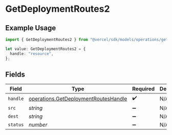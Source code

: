 # GetDeploymentRoutes2

## Example Usage

```typescript
import { GetDeploymentRoutes2 } from "@vercel/sdk/models/operations/getdeployment.js";

let value: GetDeploymentRoutes2 = {
  handle: "resource",
};
```

## Fields

| Field                                                                                        | Type                                                                                         | Required                                                                                     | Description                                                                                  |
| -------------------------------------------------------------------------------------------- | -------------------------------------------------------------------------------------------- | -------------------------------------------------------------------------------------------- | -------------------------------------------------------------------------------------------- |
| `handle`                                                                                     | [operations.GetDeploymentRoutesHandle](../../models/operations/getdeploymentrouteshandle.md) | :heavy_check_mark:                                                                           | N/A                                                                                          |
| `src`                                                                                        | *string*                                                                                     | :heavy_minus_sign:                                                                           | N/A                                                                                          |
| `dest`                                                                                       | *string*                                                                                     | :heavy_minus_sign:                                                                           | N/A                                                                                          |
| `status`                                                                                     | *number*                                                                                     | :heavy_minus_sign:                                                                           | N/A                                                                                          |